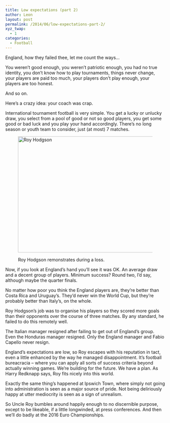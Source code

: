 ```yaml
---
title: Low expectations (part 2)
author: Leon
layout: post
permalink: /2014/06/low-expectations-part-2/
xyz_twap:
  - 1
categories:
  - Football
---
```

England, how they failed thee, let me count the ways…

You weren&#8217;t good enough, you weren&#8217;t patriotic enough, you had no true identity, you don&#8217;t know how to play tournaments, things never change, your players are paid too much, your players don&#8217;t play enough, your players are too honest.

And so on.

Here&#8217;s a crazy idea: your coach was crap.

International tournament football is very simple. You get a lucky or unlucky draw, you select from a pool of good or not so good players, you get some good or bad luck and you play your hand accordingly. There&#8217;s no long season or youth team to consider, just (at most) 7 matches.<figure class="figure aligncenter">

<img src="http://leonpaternoster.com/wp-content/uploads/2014/06/roy.jpg" alt="Roy Hodgson" width="650" height="366" /><figcaption class="secondary">Roy Hodgson remonstrates during a loss.</figcaption></figure> 
Now, if you look at England&#8217;s hand you&#8217;ll see it was OK. An average draw and a decent group of players. Minimum success? Round two, I&#8217;d say, although maybe the quarter finals.

No matter how poor you think the England players are, they&#8217;re better than Costa Rica and Uruguay&#8217;s. They&#8217;d never win the World Cup, but they&#8217;re probably better than Italy&#8217;s, on the whole.

Roy Hodgson&#8217;s job was to organise his players so they scored more goals than their opponents over the course of three matches. By any standard, he failed to do this remotely well.

The Italian manager resigned after failing to get out of England&#8217;s group. Even the Honduras manager resigned. Only the England manager and Fabio Capello never resign.

England&#8217;s expectations are low, so Roy escapes with his reputation in tact, even a little enhanced by the way he managed disappointment. It’s football bureacracia – where you can apply all sorts of success criteria beyond actually winning games. We’re building for the future. We have a plan. As Harry Redknapp says, Roy fits nicely into this world.

Exactly the same thing’s happened at Ipswich Town, where simply not going into administration is seen as a major source of pride. Not being deliriously happy at utter mediocrity is seen as a sign of unrealism.

So Uncle Roy bumbles around happily enough to no discernible purpose, except to be likeable, if a little longwinded, at press conferences. And then we&#8217;ll do badly at the 2016 Euro Championships.